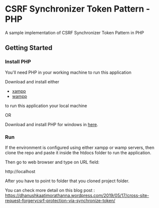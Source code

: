 
# CSRF Synchronizer Token Pattern - PHP

A sample implementation of CSRF Synchronizer Token Pattern in PHP

## Getting Started

### Install PHP

You'll need PHP in your working machine to run this application

Download and install either

-   [xampp](https://www.apachefriends.org/index.html)
-   [wampp](http://www.wampserver.com/en/)

to run this application your local machine

OR

Download and install PHP for windows in [here](https://windows.php.net/download/).

### Run

If the environment is configured using either xampp or wamp servers, then clone the repo and paste it inside the htdocs folder to run the application.

Then go to web browser and type on URL field:

http://localhost

After you have to point to folder that you cloned project folder.

You can check more detail on this blog post : https://dhanushkaatimorathanna.wordpress.com/2019/05/17/cross-site-request-forgerycsrf-protection-via-synchronize-token/

